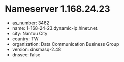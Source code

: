 # Nameserver 1.168.24.23

* as_number: 3462
* name: 1-168-24-23.dynamic-ip.hinet.net.
* city: Nantou City
* country: TW
* organization: Data Communication Business Group
* version: dnsmasq-2.48
* dnssec: false
